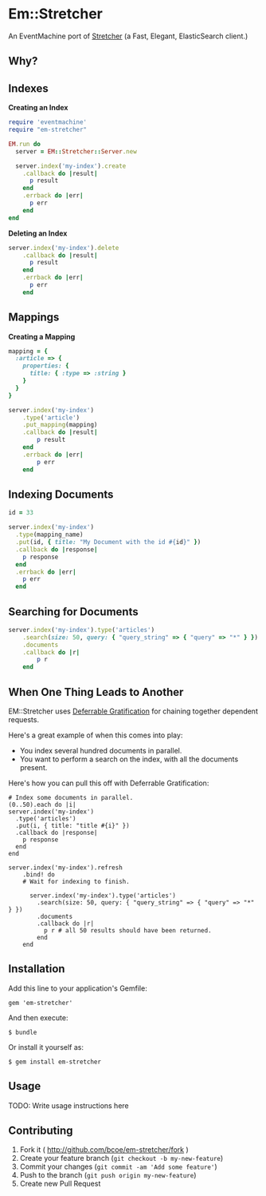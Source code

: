 Em::Stretcher
=============

An EventMachine port of [Stretcher](https://github.com/PoseBiz/stretcher) (a Fast, Elegant, ElasticSearch client.)

Why?
----

Indexes
-------

**Creating an Index**

```ruby
require 'eventmachine'
require "em-stretcher"

EM.run do
  server = EM::Stretcher::Server.new

  server.index('my-index').create
    .callback do |result|
      p result
    end
    .errback do |err|
      p err
    end
end
```

**Deleting an Index**

```ruby
server.index('my-index').delete
	.callback do |result|
	  p result
	end
	.errback do |err|
	  p err
	end
```

Mappings
--------

**Creating a Mapping**

```ruby
mapping = {
  :article => {
    properties: {
      title: { :type => :string }
    }
  }
}

server.index('my-index')
	.type('article')
	.put_mapping(mapping)
	.callback do |result|
		p result
	end
	.errback do |err|
		p err
	end
```

Indexing Documents
------------------

```ruby
id = 33

server.index('my-index')
  .type(mapping_name)
  .put(id, { title: "My Document with the id #{id}" })
  .callback do |response|
    p response
  end
  .errback do |err|
  	p err
  end
```

Searching for Documents
-----------------------

```ruby
server.index('my-index').type('articles')
	.search(size: 50, query: { "query_string" => { "query" => "*" } })
	.documents
	.callback do |r|
		p r
	end
```

When One Thing Leads to Another
-------------------------------

EM::Stretcher uses [Deferrable Gratification](https://github.com/samstokes/deferrable_gratification) for chaining together dependent requests.

Here's a great example of when this comes into play:

* You index several hundred documents in parallel.
* You want to perform a search on the index, with all the documents present.

Here's how you can pull this off with Deferrable Gratification:

```
# Index some documents in parallel.
(0..50).each do |i|
server.index('my-index')
  .type('articles')
  .put(i, { title: "title #{i}" })
  .callback do |response|
    p response
  end
end

server.index('my-index').refresh
	.bind! do
	# Wait for indexing to finish.

	  server.index('my-index').type('articles')
	    .search(size: 50, query: { "query_string" => { "query" => "*" } })
	    .documents
	    .callback do |r|
	      p r # all 50 results should have been returned.
	    end
	end
```

## Installation

Add this line to your application's Gemfile:

    gem 'em-stretcher'

And then execute:

    $ bundle

Or install it yourself as:

    $ gem install em-stretcher

## Usage

TODO: Write usage instructions here

## Contributing

1. Fork it ( http://github.com/bcoe/em-stretcher/fork )
2. Create your feature branch (`git checkout -b my-new-feature`)
3. Commit your changes (`git commit -am 'Add some feature'`)
4. Push to the branch (`git push origin my-new-feature`)
5. Create new Pull Request
